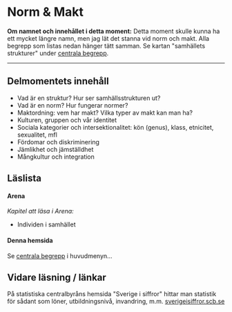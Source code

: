 # Norm & Makt

**Om namnet och innehållet i detta moment:** Detta moment skulle kunna ha ett mycket längre namn, men jag lät det stanna vid norm och makt. Alla begrepp som listas nedan hänger tätt samman. Se kartan "samhällets strukturer" under [centrala begrepp](struktur_centrala_begrepp.md).

***

## Delmomentets innehåll

* Vad är en struktur? Hur ser samhällsstrukturen ut? 
* Vad är en norm? Hur fungerar normer?
* Maktordning: vem har makt? Vilka typer av makt kan man ha?
* Kulturen, gruppen och vår identitet
* Sociala kategorier och intersektionalitet: kön (genus), klass, etnicitet, sexualitet, mfl
* Fördomar och diskriminering
* Jämlikhet och jämställdhet
* Mångkultur och integration



## Läslista

#### Arena

*Kapitel att läsa i Arena:*

* Individen i samhället


#### Denna hemsida

Se [centrala begrepp](struktur_centrala_begrepp.md) i huvudmenyn...

## Vidare läsning / länkar

På statistiska centralbyråns hemsida "Sverige i siffror" hittar man statistik för sådant som löner, utbildningsnivå, invandring, m.m. [sverigeisiffror.scb.se](http://www.sverigeisiffror.scb.se)
